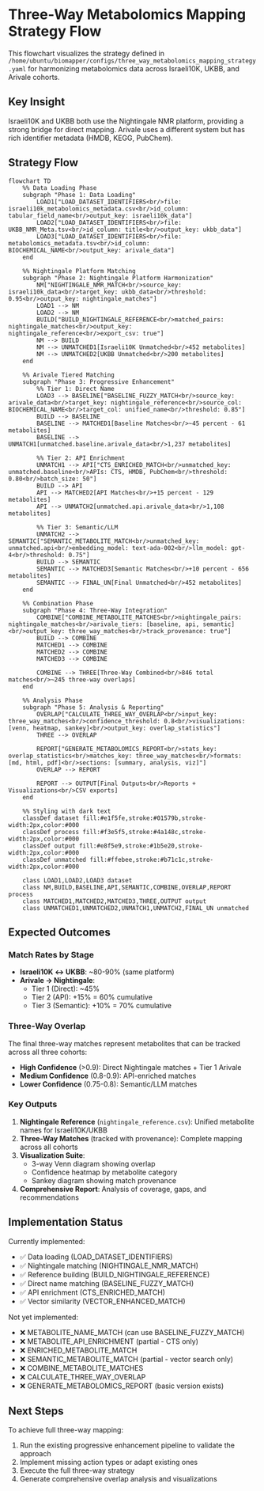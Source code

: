 # Three-Way Metabolomics Mapping Strategy Flow

This flowchart visualizes the strategy defined in `/home/ubuntu/biomapper/configs/three_way_metabolomics_mapping_strategy.yaml` for harmonizing metabolomics data across Israeli10K, UKBB, and Arivale cohorts.

## Key Insight
Israeli10K and UKBB both use the Nightingale NMR platform, providing a strong bridge for direct mapping. Arivale uses a different system but has rich identifier metadata (HMDB, KEGG, PubChem).

## Strategy Flow

```mermaid
flowchart TD
    %% Data Loading Phase
    subgraph "Phase 1: Data Loading"
        LOAD1["LOAD_DATASET_IDENTIFIERS<br/>file: israeli10k_metabolomics_metadata.csv<br/>id_column: tabular_field_name<br/>output_key: israeli10k_data"]
        LOAD2["LOAD_DATASET_IDENTIFIERS<br/>file: UKBB_NMR_Meta.tsv<br/>id_column: title<br/>output_key: ukbb_data"]
        LOAD3["LOAD_DATASET_IDENTIFIERS<br/>file: metabolomics_metadata.tsv<br/>id_column: BIOCHEMICAL_NAME<br/>output_key: arivale_data"]
    end

    %% Nightingale Platform Matching
    subgraph "Phase 2: Nightingale Platform Harmonization"
        NM["NIGHTINGALE_NMR_MATCH<br/>source_key: israeli10k_data<br/>target_key: ukbb_data<br/>threshold: 0.95<br/>output_key: nightingale_matches"]
        LOAD1 --> NM
        LOAD2 --> NM
        BUILD["BUILD_NIGHTINGALE_REFERENCE<br/>matched_pairs: nightingale_matches<br/>output_key: nightingale_reference<br/>export_csv: true"]
        NM --> BUILD
        NM --> UNMATCHED1[Israeli10K Unmatched<br/>452 metabolites]
        NM --> UNMATCHED2[UKBB Unmatched<br/>200 metabolites]
    end

    %% Arivale Tiered Matching
    subgraph "Phase 3: Progressive Enhancement"
        %% Tier 1: Direct Name
        LOAD3 --> BASELINE["BASELINE_FUZZY_MATCH<br/>source_key: arivale_data<br/>target_key: nightingale_reference<br/>source_col: BIOCHEMICAL_NAME<br/>target_col: unified_name<br/>threshold: 0.85"]
        BUILD --> BASELINE
        BASELINE --> MATCHED1[Baseline Matches<br/>~45 percent - 61 metabolites]
        BASELINE --> UNMATCH1[unmatched.baseline.arivale_data<br/>1,237 metabolites]
        
        %% Tier 2: API Enrichment
        UNMATCH1 --> API["CTS_ENRICHED_MATCH<br/>unmatched_key: unmatched.baseline<br/>APIs: CTS, HMDB, PubChem<br/>threshold: 0.80<br/>batch_size: 50"]
        BUILD --> API
        API --> MATCHED2[API Matches<br/>+15 percent - 129 metabolites]
        API --> UNMATCH2[unmatched.api.arivale_data<br/>1,108 metabolites]
        
        %% Tier 3: Semantic/LLM
        UNMATCH2 --> SEMANTIC["SEMANTIC_METABOLITE_MATCH<br/>unmatched_key: unmatched.api<br/>embedding_model: text-ada-002<br/>llm_model: gpt-4<br/>threshold: 0.75"]
        BUILD --> SEMANTIC
        SEMANTIC --> MATCHED3[Semantic Matches<br/>+10 percent - 656 metabolites]
        SEMANTIC --> FINAL_UN[Final Unmatched<br/>452 metabolites]
    end

    %% Combination Phase
    subgraph "Phase 4: Three-Way Integration"
        COMBINE["COMBINE_METABOLITE_MATCHES<br/>nightingale_pairs: nightingale_matches<br/>arivale_tiers: [baseline, api, semantic]<br/>output_key: three_way_matches<br/>track_provenance: true"]
        BUILD --> COMBINE
        MATCHED1 --> COMBINE
        MATCHED2 --> COMBINE
        MATCHED3 --> COMBINE
        
        COMBINE --> THREE[Three-Way Combined<br/>846 total matches<br/>~245 three-way overlaps]
    end

    %% Analysis Phase
    subgraph "Phase 5: Analysis & Reporting"
        OVERLAP["CALCULATE_THREE_WAY_OVERLAP<br/>input_key: three_way_matches<br/>confidence_threshold: 0.8<br/>visualizations: [venn, heatmap, sankey]<br/>output_key: overlap_statistics"]
        THREE --> OVERLAP
        
        REPORT["GENERATE_METABOLOMICS_REPORT<br/>stats_key: overlap_statistics<br/>matches_key: three_way_matches<br/>formats: [md, html, pdf]<br/>sections: [summary, analysis, viz]"]
        OVERLAP --> REPORT
        
        REPORT --> OUTPUT[Final Outputs<br/>Reports + Visualizations<br/>CSV exports]
    end

    %% Styling with dark text
    classDef dataset fill:#e1f5fe,stroke:#01579b,stroke-width:2px,color:#000
    classDef process fill:#f3e5f5,stroke:#4a148c,stroke-width:2px,color:#000
    classDef output fill:#e8f5e9,stroke:#1b5e20,stroke-width:2px,color:#000
    classDef unmatched fill:#ffebee,stroke:#b71c1c,stroke-width:2px,color:#000
    
    class LOAD1,LOAD2,LOAD3 dataset
    class NM,BUILD,BASELINE,API,SEMANTIC,COMBINE,OVERLAP,REPORT process
    class MATCHED1,MATCHED2,MATCHED3,THREE,OUTPUT output
    class UNMATCHED1,UNMATCHED2,UNMATCH1,UNMATCH2,FINAL_UN unmatched
```

## Expected Outcomes

### Match Rates by Stage
- **Israeli10K ↔ UKBB**: ~80-90% (same platform)
- **Arivale → Nightingale**:
  - Tier 1 (Direct): ~45%
  - Tier 2 (API): +15% = 60% cumulative
  - Tier 3 (Semantic): +10% = 70% cumulative

### Three-Way Overlap
The final three-way matches represent metabolites that can be tracked across all three cohorts:
- **High Confidence** (>0.9): Direct Nightingale matches + Tier 1 Arivale
- **Medium Confidence** (0.8-0.9): API-enriched matches
- **Lower Confidence** (0.75-0.8): Semantic/LLM matches

### Key Outputs
1. **Nightingale Reference** (`nightingale_reference.csv`): Unified metabolite names for Israeli10K/UKBB
2. **Three-Way Matches** (tracked with provenance): Complete mapping across all cohorts
3. **Visualization Suite**:
   - 3-way Venn diagram showing overlap
   - Confidence heatmap by metabolite category
   - Sankey diagram showing match provenance
4. **Comprehensive Report**: Analysis of coverage, gaps, and recommendations

## Implementation Status

Currently implemented:
- ✅ Data loading (LOAD_DATASET_IDENTIFIERS)
- ✅ Nightingale matching (NIGHTINGALE_NMR_MATCH) 
- ✅ Reference building (BUILD_NIGHTINGALE_REFERENCE)
- ✅ Direct name matching (BASELINE_FUZZY_MATCH)
- ✅ API enrichment (CTS_ENRICHED_MATCH)
- ✅ Vector similarity (VECTOR_ENHANCED_MATCH)

Not yet implemented:
- ❌ METABOLITE_NAME_MATCH (can use BASELINE_FUZZY_MATCH)
- ❌ METABOLITE_API_ENRICHMENT (partial - CTS only)
- ❌ ENRICHED_METABOLITE_MATCH
- ❌ SEMANTIC_METABOLITE_MATCH (partial - vector search only)
- ❌ COMBINE_METABOLITE_MATCHES
- ❌ CALCULATE_THREE_WAY_OVERLAP
- ❌ GENERATE_METABOLOMICS_REPORT (basic version exists)

## Next Steps

To achieve full three-way mapping:
1. Run the existing progressive enhancement pipeline to validate the approach
2. Implement missing action types or adapt existing ones
3. Execute the full three-way strategy
4. Generate comprehensive overlap analysis and visualizations